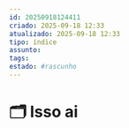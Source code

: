 ```yaml
---
id: 20250918124411
criado: 2025-09-18 12:33
atualizado: 2025-09-18 12:33
tipo: índice
assunto: 
tags: 
estado: #rascunho
---
```


# 🗂️ Isso ai